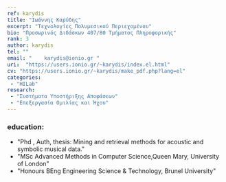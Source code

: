 ```yaml
---
ref: karydis
title: "Ιωάννης Καρύδης"
excerpt: "Τεχνολογίες Πολυμεσικού Περιεχομένου"
bio: "Προσωρινός Διδάσκων 407/80 Τμήματος Πληροφορικής"
rank: 3
author: karydis
tel: ""
email: "	karydis@ionio.gr "
uri:  "https://users.ionio.gr/~karydis/index.el.html"
cv: "https://users.ionio.gr/~karydis/make_pdf.php?lang=el"
categories:
 - "HILab"
research:
 - "Συστήματα Υποστήριξης Αποφάσεων"
 - "Επεξεργασία Ομιλίας και Ήχου"
---
```


### education:
  - "Phd , Auth, thesis: Mining and retrieval methods for acoustic and symbolic musical data."
  - "MSc Advanced Methods in Computer Science,Queen Mary, University of London"
  - "Honours BEng Engineering Science & Technology, Brunel University"

